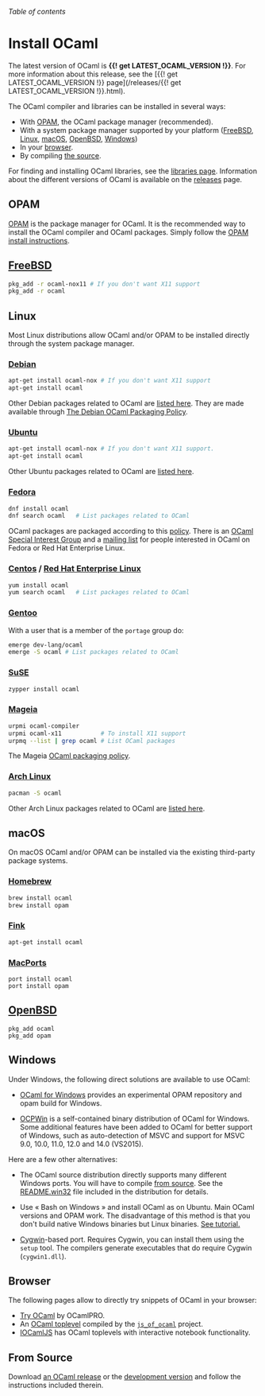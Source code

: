 <!-- ((! set title Install OCaml !)) ((! set documentation !)) -->

*Table of contents*

# Install OCaml

The latest version of OCaml is **{{! get LATEST_OCAML_VERSION !}}**.
For more information about this release, see the
[{{! get LATEST_OCAML_VERSION !}} page](/releases/{{! get LATEST_OCAML_VERSION !}}.html).

The OCaml compiler and libraries can be installed in several ways:

* With [OPAM](#OPAM), the OCaml package manager (recommended).
* With a system package manager supported by your platform
  ([FreeBSD](#FreeBSD), [Linux](#Linux), [macOS](#macOS),
   [OpenBSD](#OpenBSD), [Windows](#Windows))
* In your [browser](#Browser).
* By compiling [the source](#FromSource).

For finding and installing OCaml libraries, see the
[libraries page](/learn/libraries.html). Information about the
different versions of OCaml is available on the [releases](/releases/)
page.

## OPAM

[OPAM](https://opam.ocaml.org/) is the package manager for OCaml. It is
the recommended way to install the OCaml compiler and OCaml
packages. Simply follow the
[OPAM install instructions](https://opam.ocaml.org/doc/Install.html).

## [FreeBSD](https://www.freebsd.org/)

```bash
pkg_add -r ocaml-nox11 # If you don't want X11 support 
pkg_add -r ocaml
```

## Linux

Most Linux distributions allow OCaml and/or OPAM to be installed
directly through the system package manager.

### [Debian](http://www.debian.org/)

```bash
apt-get install ocaml-nox # If you don't want X11 support
apt-get install ocaml
```

Other Debian packages related to OCaml are
[listed here](http://packages.debian.org/search?keywords=ocaml&searchon=all&suite=testing&section=all).
They are made available through
[The Debian OCaml Packaging Policy](http://pkg-ocaml-maint.alioth.debian.org/ocaml_packaging_policy.html/index.html).

### [Ubuntu](http://www.ubuntu.com/)

```bash
apt-get install ocaml-nox # If you don't want X11 support.
apt-get install ocaml
```

Other Ubuntu packages related to OCaml are
[listed here](http://packages.ubuntu.com/search?keywords=ocaml).

### [Fedora](https://getfedora.org/)

```bash
dnf install ocaml
dnf search ocaml   # List packages related to OCaml
```

OCaml packages are packaged according to this
[policy](http://fedoraproject.org/wiki/Packaging/OCaml).
There is an
[OCaml Special Interest Group](http://fedoraproject.org/wiki/SIGs/OCaml)
and a
[mailing list](https://lists.fedoraproject.org/mailman/listinfo/Ocaml-devel)
for people interested in OCaml on Fedora or Red Hat Enterprise Linux.


### [Centos](https://www.centos.org/) / [Red Hat Enterprise Linux](http://www.redhat.com/en/technologies/linux-platforms/enterprise-linux)

```bash
yum install ocaml
yum search ocaml   # List packages related to OCaml
```

### [Gentoo](https://www.gentoo.org/)

With a user that is a member of the `portage` group do:

```bash
emerge dev-lang/ocaml
emerge -S ocaml # List packages related to OCaml
```

### [SuSE](https://www.suse.com/)

```bash
zypper install ocaml
```

### [Mageia](https://www.mageia.org/)

```bash
urpmi ocaml-compiler
urpmi ocaml-x11           # To install X11 support
urpmq --list | grep ocaml # List OCaml packages
```

The Mageia [OCaml packaging policy](https://wiki.mageia.org/en/OCaml_policy).

### [Arch Linux](http://www.archlinux.org/)

```bash
pacman -S ocaml
```

Other Arch Linux packages related to OCaml are
[listed here](https://www.archlinux.org/packages/?q=ocaml).

## macOS

On macOS OCaml and/or OPAM can be installed via the existing third-party
package systems.

### [Homebrew](http://brew.sh/)

```bash
brew install ocaml
brew install opam 
```

###  [Fink](http://fink.sourceforge.net/)

```bash
apt-get install ocaml
```

### [MacPorts](http://www.macports.org/)

```
port install ocaml
port install opam
```

## [OpenBSD](https://www.openbsd.org/)

```
pkg_add ocaml
pkg_add opam
```

## Windows

Under Windows, the following direct solutions are available to use OCaml:

* [OCaml for Windows](https://fdopen.github.io/opam-repository-mingw/)
  provides an experimental OPAM repository and opam build for Windows.

* [OCPWin](http://www.typerex.org/ocpwin.html) is a self-contained binary
  distribution of OCaml for Windows. Some additional features have
  been added to OCaml for better support of Windows, such as auto-detection
  of MSVC and support for MSVC 9.0, 10.0, 11.0, 12.0 and 14.0 (VS2015).
 
Here are a few other alternatives:

* The OCaml source distribution directly supports many different Windows
  ports. You will have to compile
  [from source](#FromSource). See the
  [README.win32](https://github.com/ocaml/ocaml/blob/trunk/README.win32.adoc)
  file included in the distribution for details.

* Use « Bash on Windows » and install OCaml as on Ubuntu. Main OCaml versions
  and OPAM work. The disadvantage of this method is that you don't build native
  Windows binaries but Linux binaries. [See tutorial.](http://themargin.io/2017/02/02/OCaml_on_win/)

* [Cygwin](http://cygwin.com/)-based port. Requires Cygwin, you can
  install them using the `setup` tool. The compilers generate executables
  that do require Cygwin (`cygwin1.dll`).

## Browser

The following pages allow to directly try snippets of
OCaml in your browser:

* [Try OCaml](https://try.ocamlpro.com/) by OCamlPRO.
* An
  [OCaml toplevel](http://ocsigen.org/js_of_ocaml/dev/files/toplevel/index.html)
  compiled by the [`js_of_ocaml`](http://ocsigen.org/js_of_ocaml/)
  project.
* [IOCamlJS](https://andrewray.github.io/iocamljs/) has OCaml toplevels
  with interactive notebook functionality.

## From Source

Download [an OCaml release](/releases/) or the
[development version](https://github.com/ocaml/ocaml) and follow the
instructions included therein.




